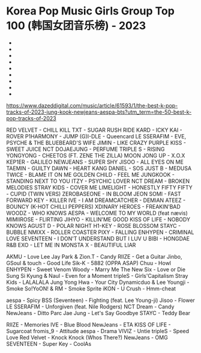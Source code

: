 # Korea Pop Music Girls Group Top 100 (韩国女团音乐榜) - 2023

- 
- 
- 
- 
- 
- 
- 
- 
- 





































https://www.dazeddigital.com/music/article/61593/1/the-best-k-pop-tracks-of-2023-jung-kook-newjeans-aespa-bts?utm_term=the-50-best-k-pop-tracks-of-2023

RED VELVET - CHILL KILL
TXT - SUGAR RUSH RIDE
KARD - ICKY
KAI - ROVER
P1HARMONY - JUMP
(G)I-DLE - Queencard
LE SSERAFIM - EVE, PSYCHE & THE BLUEBEARD'S WIFE
JIMIN - LIKE CRAZY
PURPLE KISS - SWEET JUICE
NCT DOJAEJUNG - PERFUME
TRIPLE S - RISING
YONGYONG - CHEETOS (FT. ZENE THE ZILLA)
MOON JONG UP - X.O.X
KEP1ER - GALILEO
NEWJEANS - SUPER SHY
JISOO - ALL EYES ON ME
TAEMIN - GUILTY
DAWN - HEART
KANG DANIEL - SOS
JUST B - MEDUSA
TWICE - BLAME IT ON ME
GOLDEN CHILD - FEEL ME
JUNGKOOK - STANDING NEXT TO YOU
ITZY - PSYCHIC LOVER
NCT DREAM - BROKEN MELODIES
STRAY KIDS - COVER ME
LIMELIGHT - HONESTLY
FIFTY FIFTY - CUPID (TWIN VERS)
ZEROBASEONE - IN BLOOM
JEON SOMI - FAST FORWARD
KEY - KILLER
IVE - I AM
DREAMCATCHER - DEMIAN
ATEEZ - BOUNCY (K-HOT CHILLI PEPPERS)
XDINARY HEROES - FREAKIN'BAD
WOODZ - WHO KNOWS
AESPA - WELCOME TO MY WORLD (feat nævis)
MIMIIROSE - FLIRTING
JIHYO - KILLIN'ME GOOD
KISS OF LIFE - NOBODY KNOWS
AGUST D - POLAR NIGHT
H1-KEY - ROSE BLOSSOM
STAYC - BUBBLE
NMIXX - ROLLER COASTER
PIXY - FALLING
ENHYPEN - CRIMINAL LOVE
SEVENTEEN - I DON'T UNDERSTAND BUT I LUV U
BIBI - HONGDAE R&B
EXO - LET ME IN
MONSTA X - BEAUTIFUL LIAR




AKMU - Love Lee
Jay Park & Zion.T - Candy
RIIZE - Get a Guitar
Jinbo, GSoul & touch - Good Life
Sik-K - 5882 (OPPA ASAP)
Chuu - Howl
ENHYPEN - Sweet Venom
Woody - Marry Me
The New Six - Love or Die
Sung Si Kyung & Naul - Even for a Moment
tripleS - Girls'Capitalism
Stray Kids - LALALALA
Jung Yong Hwa - Your City
Dynamicduo & Lee Youngji - Smoke
So!YoON! & RM - Smoke Sprite
iKON - U
Crush - Hmm-cheat

aespa - Spicy
BSS (Seventeen) - Fighting (feat. Lee Young-ji)
Jisoo - Flower
LE SSERAFIM - Unforgiven (feat. Nile Rodgers)
NCT Dream - Candy
NewJeans - Ditto
Parc Jae Jung - Let's Say Goodbye
STAYC - Teddy Bear 


RIIZE - Memories
IVE - Blue Blood
NewJeans - ETA
KISS OF LIFE - Sugarcoat
fromis_9 - Attitude
aespa - Drama
VIVIZ - Untie
tripleS - Speed Love
Red Velvet - Knock Knock (Whos There?)
NewJeans - OMG
SEVENTEEN - Super
Key - CoolAs













